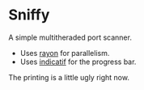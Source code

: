 # Sniffy

A simple multitheraded port scanner.

- Uses [rayon](https://github.com/rayon-rs/rayon) for parallelism.
- Uses [indicatif](https://github.com/console-rs/indicatif) for the progress bar.

The printing is a little ugly right now.
